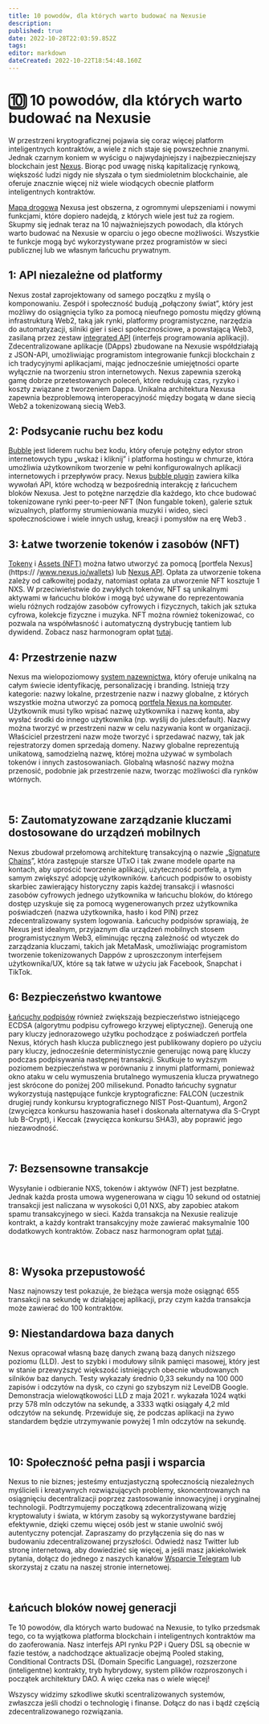 ```yaml
---
title: 10 powodów, dla których warto budować na Nexusie
description: 
published: true
date: 2022-10-28T22:03:59.852Z
tags: 
editor: markdown
dateCreated: 2022-10-22T18:54:48.160Z
---
```


# 🔟 10 powodów, dla których warto budować na Nexusie
W przestrzeni kryptograficznej pojawia się coraz więcej platform inteligentnych kontraktów, a wiele z nich staje się powszechnie znanymi. Jednak czarnym koniem w wyścigu o najwydajniejszy i najbezpieczniejszy blockchain jest [Nexus](https://www.nexus.io/). Biorąc pod uwagę niską kapitalizację rynkową, większość ludzi nigdy nie słyszała o tym siedmioletnim blockchainie, ale oferuje znacznie więcej niż wiele wiodących obecnie platform inteligentnych kontraktów.

[Mapa drogowa](https://www.nexus.io/roadmap) Nexusa jest obszerna, z ogromnymi ulepszeniami i nowymi funkcjami, które dopiero nadejdą, z których wiele jest tuż za rogiem. Skupmy się jednak teraz na 10 najważniejszych powodach, dla których warto budować na Nexusie w oparciu o jego obecne możliwości. Wszystkie te funkcje mogą być wykorzystywane przez programistów w sieci publicznej lub we własnym łańcuchu prywatnym.

## **1: API niezależne od platformy**
Nexus został zaprojektowany od samego początku z myślą o komponowaniu. Zespół i społeczność budują „połączony świat”, który jest możliwy do osiągnięcia tylko za pomocą nieufnego pomostu między główną infrastrukturą Web2, taką jak rynki, platformy programistyczne, narzędzia do automatyzacji, silniki gier i sieci społecznościowe, a powstającą Web3, zasilaną przez zestaw [integrated API](https://www.nexus.io/integrated-api) (interfejs programowania aplikacji). Zdecentralizowane aplikacje (DApps) zbudowane na Nexusie współdziałają z JSON-API, umożliwiając programistom integrowanie funkcji blockchain z ich tradycyjnymi aplikacjami, mając jednocześnie umiejętności oparte wyłącznie na tworzeniu stron internetowych. Nexus zapewnia szeroką gamę dobrze przetestowanych poleceń, które redukują czas, ryzyko i koszty związane z tworzeniem Dappa. Unikalna architektura Nexusa zapewnia bezproblemową interoperacyjność między bogatą w dane siecią Web2 a tokenizowaną siecią Web3.
&nbsp;

## **2: Podsycanie ruchu bez kodu**

[Bubble](https://bubble.io/?utm\_source=prwire\&utm\_medium=pr\&utm\_campaign=fc2021\&utm\_content=micaward) jest liderem ruchu bez kodu, który oferuje potężny edytor stron internetowych typu „wskaż i kliknij” i platforma hostingu w chmurze, która umożliwia użytkownikom tworzenie w pełni konfigurowalnych aplikacji internetowych i przepływów pracy. Nexus [bubble plugin](https://www.nexus.io/bubble) zawiera kilka wywołań API, które wchodzą w bezpośrednią interakcję z łańcuchem bloków Nexusa. Jest to potężne narzędzie dla każdego, kto chce budować tokenizowane rynki peer-to-peer NFT (Non fungable token), galerie sztuk wizualnych, platformy strumieniowania muzyki i wideo, sieci społecznościowe i wiele innych usług, kreacji i pomysłów na erę Web3 .
&nbsp;

## **3: Łatwe tworzenie tokenów i zasobów (NFT)**

[Tokeny](https://www.nexus.io/tokenize) i [Assets (NFT)](https://www.nexus.io/assets) można łatwo utworzyć za pomocą [portfela Nexus](https:// /www.nexus.io/wallets) lub [Nexus API](https://nexus.io/integrated-api). Opłata za utworzenie tokena zależy od całkowitej podaży, natomiast opłata za utworzenie NFT kosztuje 1 NXS. W przeciwieństwie do zwykłych tokenów, NFT są unikalnymi aktywami w łańcuchu bloków i mogą być używane do reprezentowania wielu różnych rodzajów zasobów cyfrowych i fizycznych, takich jak sztuka cyfrowa, kolekcje fizyczne i muzyka. NFT można również tokenizować, co pozwala na współwłasność i automatyczną dystrybucję tantiem lub dywidend. Zobacz nasz harmonogram opłat [tutaj](https://nexus.io/ResourceHub/fees).
&nbsp;


## **4: Przestrzenie nazw**
Nexus ma wielopoziomowy [system nazewnictwa](https://www.nexus.io/namespaces), który oferuje unikalną na całym świecie identyfikację, personalizację i branding. Istnieją trzy kategorie: nazwy lokalne, przestrzenie nazw i nazwy globalne, z których wszystkie można utworzyć za pomocą [portfela Nexus na komputer](https://nexus.io/wallets). Użytkownik musi tylko wpisać nazwę użytkownika i nazwę konta, aby wysłać środki do innego użytkownika (np. wyślij do jules:default). Nazwy można tworzyć w przestrzeni nazw w celu nazywania kont w organizacji. Właściciel przestrzeni nazw może tworzyć i sprzedawać nazwy, tak jak rejestratorzy domen sprzedają domeny. Nazwy globalne reprezentują unikatową, samodzielną nazwę, której można używać w symbolach tokenów i innych zastosowaniach. Globalną własność nazwy można przenosić, podobnie jak przestrzenie nazw, tworząc możliwości dla rynków wtórnych.

&nbsp;

## **5: Zautomatyzowane zarządzanie kluczami dostosowane do urządzeń mobilnych**

Nexus zbudował przełomową architekturę transakcyjną o nazwie „[Signature Chains](https://www.nexus.io/ResourceHub/signature-chains)”, która zastępuje starsze UTxO i tak zwane modele oparte na kontach, aby uprościć tworzenie aplikacji, użyteczność portfela, a tym samym zwiększyć adopcję użytkowników. Łańcuch podpisów to osobisty skarbiec zawierający historyczny zapis każdej transakcji i własności zasobów cyfrowych jednego użytkownika w łańcuchu bloków, do którego dostęp uzyskuje się za pomocą wygenerowanych przez użytkownika poświadczeń (nazwa użytkownika, hasło i kod PIN) przez zdecentralizowany system logowania. Łańcuchy podpisów sprawiają, że Nexus jest idealnym, przyjaznym dla urządzeń mobilnych stosem programistycznym Web3, eliminując ręczną zależność od wtyczek do zarządzania kluczami, takich jak MetaMask, umożliwiając programistom tworzenie tokenizowanych Dappów z uproszczonym interfejsem użytkownika/UX, które są tak łatwe w użyciu jak Facebook, Snapchat i TikTok.
&nbsp;

## **6: Bezpieczeństwo kwantowe**&#x20;

[Łańcuchy podpisów](https://nexus.io/ResourceHub/signature-chains) również zwiększają bezpieczeństwo istniejącego ECDSA (algorytmu podpisu cyfrowego krzywej eliptycznej). Generują one pary kluczy jednorazowego użytku pochodzące z poświadczeń portfela Nexus, których hash klucza publicznego jest publikowany dopiero po użyciu pary kluczy, jednocześnie deterministycznie generując nową parę kluczy podczas podpisywania następnej transakcji. Skutkuje to wyższym poziomem bezpieczeństwa w porównaniu z innymi platformami, ponieważ okno ataku w celu wymuszenia brutalnego wymuszenia klucza prywatnego jest skrócone do poniżej 200 milisekund. Ponadto łańcuchy sygnatur wykorzystują następujące funkcje kryptograficzne: FALCON (uczestnik drugiej rundy konkursu kryptograficznego NIST Post-Quantum), Argon2 (zwycięzca konkursu haszowania haseł i doskonała alternatywa dla S-Crypt lub B-Crypt), i Keccak (zwycięzca konkursu SHA3), aby poprawić jego niezawodność.

&nbsp;

## **7: Bezsensowne transakcje**

Wysyłanie i odbieranie NXS, tokenów i aktywów (NFT) jest bezpłatne. Jednak każda prosta umowa wygenerowana w ciągu 10 sekund od ostatniej transakcji jest naliczana w wysokości 0,01 NXS, aby zapobiec atakom spamu transakcyjnego w sieci. Każda transakcja na Nexusie realizuje kontrakt, a każdy kontrakt transakcyjny może zawierać maksymalnie 100 dodatkowych kontraktów. Zobacz nasz harmonogram opłat [tutaj](https://nexus.io/ResourceHub/fees).

&nbsp;

## **8: Wysoka przepustowość**

Nasz najnowszy test pokazuje, że bieżąca wersja może osiągnąć 655 transakcji na sekundę w działającej aplikacji, przy czym każda transakcja może zawierać do 100 kontraktów.
&nbsp;

## **9: Niestandardowa baza danych**

Nexus opracował własną bazę danych zwaną bazą danych niższego poziomu (LLD). Jest to szybki i modułowy silnik pamięci masowej, który jest w stanie przewyższyć większość istniejących obecnie wbudowanych silników baz danych. Testy wykazały średnio 0,33 sekundy na 100 000 zapisów i odczytów na dysk, co czyni go szybszym niż LevelDB Google. Demonstracja wielowątkowości LLD z maja 2021 r. wykazała 1024 wątki przy 578 mln odczytów na sekundę, a 3333 wątki osiągały 4,2 mld odczytów na sekundę. Przewiduje się, że podczas aplikacji na żywo standardem będzie utrzymywanie powyżej 1 mln odczytów na sekundę.

&nbsp;

## **10: Społeczność pełna pasji i wsparcia**

Nexus to nie biznes; jesteśmy entuzjastyczną społecznością niezależnych myślicieli i kreatywnych rozwiązujących problemy, skoncentrowanych na osiągnięciu decentralizacji poprzez zastosowanie innowacyjnej i oryginalnej technologii. Podtrzymujemy początkową zdecentralizowaną wizję kryptowaluty i świata, w którym zasoby są wykorzystywane bardziej efektywnie, dzięki czemu więcej osób jest w stanie uwolnić swój autentyczny potencjał. Zapraszamy do przyłączenia się do nas w budowaniu zdecentralizowanej przyszłości. Odwiedź nasz Twitter lub stronę internetową, aby dowiedzieć się więcej, a jeśli masz jakiekolwiek pytania, dołącz do jednego z naszych kanałów [Wsparcie Telegram](https://t.me/NexusSupport) lub skorzystaj z czatu na naszej stronie internetowej.

&nbsp;

## **Łańcuch bloków nowej generacji**

Te 10 powodów, dla których warto budować na Nexusie, to tylko przedsmak tego, co ta wyjątkowa platforma blockchain i inteligentnych kontraktów ma do zaoferowania. Nasz interfejs API rynku P2P i Query DSL są obecnie w fazie testów, a nadchodzące aktualizacje obejmą Pooled staking, Conditional Contracts DSL (Domain Specific Language), rozszerzone (inteligentne) kontrakty, tryb hybrydowy, system plików rozproszonych i początek architektury DAO. A więc czeka nas o wiele więcej!

Wszyscy widzimy szkodliwe skutki scentralizowanych systemów, zwłaszcza jeśli chodzi o technologię i finanse. Dołącz do nas i bądź częścią zdecentralizowanego rozwiązania.